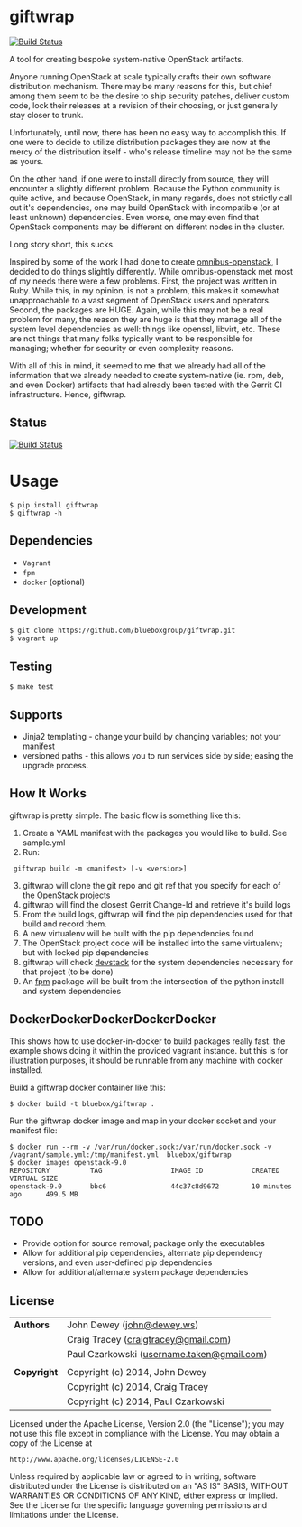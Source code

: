 giftwrap
========

[![Build Status](https://drone-test.openstack.blueboxgrid.com/api/badge/github.com/blueboxgroup/giftwrap/status.svg?branch=master)](https://drone-test.openstack.blueboxgrid.com/github.com/blueboxgroup/giftwrap)

A tool for creating bespoke system-native OpenStack artifacts.

Anyone running OpenStack at scale typically crafts their own software distribution mechanism. There may be many reasons for this, but chief among them seem to be the desire to ship security patches, deliver custom code, lock their releases at a revision of their choosing, or just generally stay closer to trunk.

Unfortunately, until now, there has been no easy way to accomplish this. If one were to decide to utilize distribution packages they are now at the mercy of the distribution itself - who's release timeline may not be the same as yours.

On the other hand, if one were to install directly from source, they will encounter a slightly different problem. Because the Python community is quite active, and because OpenStack, in many regards, does not strictly call out it's dependencies, one may build OpenStack with incompatible (or at least unknown) dependencies. Even worse, one may even find that OpenStack components may be different on different nodes in the cluster.

Long story short, this sucks.

Inspired by some of the work I had done to create [omnibus-openstack](https://github.com/craigtracey/omnibus-openstack), I decided to do things slightly differently. While omnibus-openstack met most of my needs there were a few problems. First, the project was written in Ruby. While this, in my opinion, is not a problem, this makes it somewhat unapproachable to a vast segment of OpenStack users and operators. Second, the packages are HUGE. Again, while this may not be a real problem for many, the reason they are huge is that they manage all of the system level dependencies as well: things like openssl, libvirt, etc. These are not things that many folks typically want to be responsible for managing; whether for security or even complexity reasons.

With all of this in mind, it seemed to me that we already had all of the information that we already needed to create system-native (ie. rpm, deb, and even Docker) artifacts that had already been tested with the Gerrit CI infrastructure.  Hence, giftwrap.

Status
------
[![Build Status](https://api.travis-ci.org/blueboxgroup/giftwrap.png)](https://travis-ci.org/blueboxgroup/giftwrap)

Usage
=====

    $ pip install giftwrap
    $ giftwrap -h

Dependencies
------------

* `Vagrant`
* `fpm`
* `docker` (optional)

Development
-----------

    $ git clone https://github.com/blueboxgroup/giftwrap.git
    $ vagrant up

Testing
-------

    $ make test

Supports
--------
* Jinja2 templating - change your build by changing variables; not your manifest
* versioned paths - this allows you to run services side by side; easing the upgrade process.

How It Works
------------
giftwrap is pretty simple. The basic flow is something like this:
1. Create a YAML manifest with the packages you would like to build. See sample.yml
2. Run:
```
 giftwrap build -m <manifest> [-v <version>]
```
3. giftwrap will clone the git repo and git ref that you specify for each of the OpenStack projects
4. giftwrap will find the closest Gerrit Change-Id and retrieve it's build logs
5. From the build logs, giftwrap will find the pip dependencies used for that build and record them.
6. A new virtualenv will be built with the pip dependencies found
7. The OpenStack project code will be installed into the same virtualenv; but with locked pip dependencies
8. giftwrap will check [devstack](https://devstack.org) for the system dependencies necessary for that project (to be done)
9. An [fpm](https://github.com/jordansissel/fpm) package will be built from the intersection of the python install and system dependencies

DockerDockerDockerDockerDocker
------------------------------

This shows how to use docker-in-docker to build packages really fast.  the example shows doing it within the provided vagrant instance.  but this is for illustration purposes,  it should be runnable from any machine with docker installed.


Build a giftwrap docker container like this:

```
$ docker build -t bluebox/giftwrap .
```

Run the giftwrap docker image and map in your docker socket and your manifest file:

```
$ docker run --rm -v /var/run/docker.sock:/var/run/docker.sock -v /vagrant/sample.yml:/tmp/manifest.yml  bluebox/giftwrap
$ docker images openstack-9.0
REPOSITORY          TAG                 IMAGE ID            CREATED             VIRTUAL SIZE
openstack-9.0       bbc6                44c37c8d9672        10 minutes ago      499.5 MB

```

TODO
----
* Provide option for source removal; package only the executables
* Allow for additional pip dependencies, alternate pip dependency versions, and even user-defined pip dependencies
* Allow for additional/alternate system package dependencies

License
-------
|                      |                                                    |
|:---------------------|:---------------------------------------------------|
| **Authors**          |  John Dewey (<john@dewey.ws>)                      |
|                      |  Craig Tracey (<craigtracey@gmail.com>)            |
|                      |  Paul Czarkowski (<username.taken@gmail.com>)      |
|                      |                                                    |
| **Copyright**        |  Copyright (c) 2014, John Dewey                    |
|                      |  Copyright (c) 2014, Craig Tracey                  |
|                      |  Copyright (c) 2014, Paul Czarkowski               |

Licensed under the Apache License, Version 2.0 (the "License");
you may not use this file except in compliance with the License.
You may obtain a copy of the License at

    http://www.apache.org/licenses/LICENSE-2.0

Unless required by applicable law or agreed to in writing, software
distributed under the License is distributed on an "AS IS" BASIS,
WITHOUT WARRANTIES OR CONDITIONS OF ANY KIND, either express or implied.
See the License for the specific language governing permissions and
limitations under the License.
